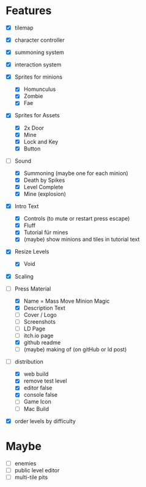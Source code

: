 # Features

- [x] tilemap
- [x] character controller
- [x] summoning system
- [x] interaction system


- [x] Sprites for minions
    - [x] Homunculus
    - [x] Zombie
    - [x] Fae
- [x] Sprites for Assets
    - [x] 2x Door
    - [x] Mine
    - [x] Lock and Key
    - [x] Button
- [ ] Sound
    - [x] Summoning (maybe one for each minion)
    - [x] Death by Spikes
    - [x] Level Complete
    - [x] Mine (explosion)
- [x] Intro Text
  - [x] Controls (to mute or restart press escape)
  - [x] Fluff
  - [x] Tutorial für mines
  - [x] (maybe) show minions and tiles in tutorial text
- [x] Resize Levels
    - [x] Void
- [x] Scaling
- [ ] Press Material
    - [x] Name = Mass Move Minion Magic
    - [x] Description Text
    - [ ] Cover / Logo
    - [ ] Screenshots
    - [ ] LD Page
    - [ ] itch.io page
    - [x] github readme
    - [ ] (maybe) making of (on gitHub or ld post)
- [ ] distribution
  - [x] web build
  - [x] remove test level
  - [x] editor false
  - [x] console false
  - [ ] Game Icon
  - [ ] Mac Build
- [x] order levels by difficulty

# Maybe

- [ ] enemies
- [ ] public level editor
- [ ] multi-tile pits
